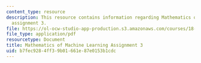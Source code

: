 ```yaml
---
content_type: resource
description: This resource contains information regarding Mathematics of machine learning
  assignment 3.
file: https://ol-ocw-studio-app-production.s3.amazonaws.com/courses/18-657-mathematics-of-machine-learning-fall-2015/b7fec9284ff39b01661e87e0153b1cdc_MIT18_657F15_PS3.pdf
file_type: application/pdf
resourcetype: Document
title: Mathematics of Machine Learning Assignment 3
uid: b7fec928-4ff3-9b01-661e-87e0153b1cdc
---
```

